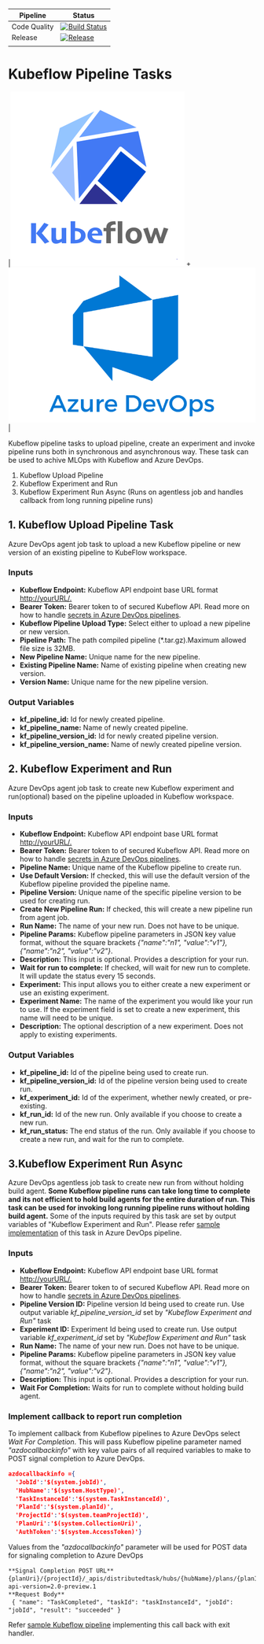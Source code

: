 | Pipeline     | Status                                                                                                                                                                                                                                                                  |
| ------------ | ----------------------------------------------------------------------------------------------------------------------------------------------------------------------------------------------------------------------------------------------------------------------- |
| Code Quality | [![Build Status](https://dev.azure.com/csedevops/Kubeflow%20Integration/_apis/build/status/kubeflow-azdo-customtask/code-quality-check?branchName=master)](https://dev.azure.com/csedevops/Kubeflow%20Integration/_build/latest?definitionId=419&branchName=master)     |
| Release      | [![Release](https://dev.azure.com/csedevops/Kubeflow%20Integration/_apis/build/status/kubeflow-azdo-customtask/KubeflowTaskBuildAndRelease?branchName=master)](https://dev.azure.com/csedevops/Kubeflow%20Integration/_build/latest?definitionId=293&branchName=master) |
|              |

# Kubeflow Pipeline Tasks

|![image info|200x200](./images/kubeflow.png)  +   ![image info|200x200](./images/azuredevops.png) |

 Kubeflow pipeline tasks to upload pipeline, create an experiment and invoke pipeline runs both in synchronous and asynchronous way. These task can be used to achive MLOps with Kubeflow and Azure DevOps.

1. Kubeflow Upload Pipeline
2. Kubeflow Experiment and Run
3. Kubeflow Experiment Run Async (Runs on agentless job and handles callback from long running pipeline runs)

## 1. Kubeflow Upload Pipeline Task

Azure DevOps agent job task to upload a new Kubeflow pipeline or new version of an existing pipeline to KubeFlow workspace.

### Inputs

- **Kubeflow Endpoint:** Kubeflow API endpoint base URL format <http://yourURL/.>
- **Bearer Token:** Bearer token to of secured Kubeflow API. Read more on how to handle [secrets in Azure DevOps pipelines](https://docs.microsoft.com/en-us/azure/devops/pipelines/process/variables?view=azure-devops&tabs=yaml%2Cbatch#secret-variables).  
- **Kubeflow Pipeline Upload Type:** Select either to upload a new pipeline or new version.
- **Pipeline Path:** The path compiled pipeline (*.tar.gz).Maximum allowed file size is 32MB.
- **New Pipeline Name:** Unique name for the new pipeline.
- **Existing Pipeline Name:** Name of existing pipeline when creating new version.
- **Version Name:** Unique name for the new pipeline version.

### Output Variables

- **kf_pipeline_id:** Id for newly created pipeline.
- **kf_pipeline_name:** Name of newly created pipeline.
- **kf_pipeline_version_id:** Id for newly created pipeline version.
- **kf_pipeline_version_name:** Name of newly created pipeline version.

## 2. Kubeflow Experiment and Run

Azure DevOps agent job task to create new Kubeflow experiment and run(optional) based on the pipeline uploaded in Kubeflow workspace.

### Inputs

- **Kubeflow Endpoint:** Kubeflow API endpoint base URL format <http://yourURL/.>
- **Bearer Token:** Bearer token to of secured Kubeflow API. Read more on how to handle [secrets in Azure DevOps pipelines](https://docs.microsoft.com/en-us/azure/devops/pipelines/process/variables?view=azure-devops&tabs=yaml%2Cbatch#secret-variables).
- **Pipeline Name:** Unique name of the Kubeflow pipeline to create run.
- **Use Default Version:** If checked, this will use the default version of the Kubeflow pipeline provided the pipeline name.
- **Pipeline Version:** Unique name of the specific pipeline version to be used for creating run.
- **Create New Pipeline Run:** If checked, this will create a new pipeline run from agent job.
- **Run Name:** The name of your new run. Does not have to be unique.
- **Pipeline Params:** Kubeflow pipeline parameters in JSON key value format, without the square brackets *{"name":"n1", "value":"v1"}, {"name":"n2", "value":"v2"}*.
- **Description:** This input is optional. Provides a description for your run.
- **Wait for run to complete:** If checked, will wait for new run to complete. It will update the status every 15 seconds.
- **Experiment:** This input allows you to either create a new experiment or use an existing experiment.
- **Experiment Name:** The name of the experiment you would like your run to use. If the experiment field is set to create a new experiment, this name will need to be unique.
- **Description:** The optional description of a new experiment. Does not apply to existing experiments.

### Output Variables

- **kf_pipeline_id:** Id of the pipeline being used to create run.
- **kf_pipeline_version_id:** Id of the pipeline version being used to create run.
- **kf_experiment_id:** Id of the experiment, whether newly created, or pre-existing.
- **kf_run_id:** Id of the new run. Only available if you choose to create a new run.
- **kf_run_status:** The end status of the run. Only available if you choose to create a new run, and wait for the run to complete.

## 3.Kubeflow Experiment Run Async

Azure DevOps agentless job task to create new run from without holding build agent. **Some Kubeflow pipeline runs can take long time to complete and its not efficient to hold build agents for the entire duration of run. This task can be used for invoking long running pipeline runs without holding build agent.** Some of the inputs required by this task are set by output variables of "Kubeflow Experiment and Run". Please refer [sample implementation](https://github.com/kaizentm/kubemlops/blob/209cafe64e0793fca99882f3f87eacad22b54b9e/.azdo/ci.yaml#L95) of this task in Azure DevOps pipeline.

### Inputs

- **Kubeflow Endpoint:** Kubeflow API endpoint base URL format <http://yourURL/.>
- **Bearer Token:** Bearer token to of secured Kubeflow API. Read more on how to handle [secrets in Azure DevOps pipelines](https://docs.microsoft.com/en-us/azure/devops/pipelines/process/variables?view=azure-devops&tabs=yaml%2Cbatch#secret-variables).
- **Pipeline Version ID:** Pipeline version Id being used to create run. Use output variable *kf_pipeline_version_id* set by *"Kubeflow Experiment and Run"* task
- **Experiment ID:** Experiment Id being used to create run. Use output variable *kf_experiment_id* set by *"Kubeflow Experiment and Run"* task
- **Run Name:** The name of your new run. Does not have to be unique.
- **Pipeline Params:** Kubeflow pipeline parameters in JSON key value format, without the square brackets *{"name":"n1", "value":"v1"}, {"name":"n2", "value":"v2"}*.
- **Description:**  This input is optional. Provides a description for your run.
- **Wait For Completion:** Waits for run to complete without holding build agent.

### Implement callback to report run completion

To implement callback from Kubeflow pipelines to Azure DevOps select *Wait For Completion*. This will pass Kubeflow pipeline parameter named *"azdocallbackinfo"* with key value pairs of all required variables to make to POST signal completion to Azure DevOps.  

```json
azdocallbackinfo ={
  'JobId':'$(system.jobId)',
  'HubName':'$(system.HostType)',
  'TaskInstanceId':'$(system.TaskInstanceId)',
  'PlanId':'$(system.planId)',
  'ProjectId':'$(system.teamProjectId)',
  'PlanUri':'$(system.CollectionUri)',
  'AuthToken':'$(system.AccessToken)'}
```

Values from the *"azdocallbackinfo"* parameter will be used for POST data for signaling completion to Azure DevOps

```
**Signal Completion POST URL**
{planUri}/{projectId}/_apis/distributedtask/hubs/{hubName}/plans/{planId}/events?api-version=2.0-preview.1
**Request Body**
 { "name": "TaskCompleted", "taskId": "taskInstanceId", "jobId": "jobId", "result": "succeeded" }
 ```

 Refer [sample Kubeflow pipeline](https://github.com/kaizentm/kubemlops/blob/master/code/pipelineazdo.py) implementing this call back with exit handler.
